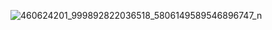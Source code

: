 
![460624201_999892822036518_5806149589546896747_n](https://github.com/user-attachments/assets/aa2f3dda-b3cd-4d53-a413-4be5d5d2f345)
